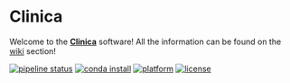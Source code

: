# Clinica

Welcome to the [**Clinica**](http://clinica.run) software! All the information can be found on the [wiki](http://clinica.run/doc) section!

[![pipeline status](https://gitlab.icm-institute.org/aramislab/clinica/badges/dev/pipeline.svg)](https://gitlab.icm-institute.org/aramislab/clinica/commits/dev)
[![conda install](https://anaconda.org/aramislab/clinica/badges/installer/conda.svg)](http://clinica.run/doc/Installation/)
[![platform](https://anaconda.org/aramislab/clinica/badges/platforms.svg)](http://clinica.run/doc/Installation/)
[![license](https://anaconda.org/aramislab/clinica/badges/license.svg)](http://clinica.run/doc/Installation/)
